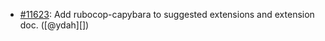 * [#11623](https://github.com/rubocop/rubocop/pull/11623): Add rubocop-capybara to suggested extensions and extension doc. ([@ydah][])
